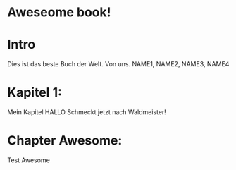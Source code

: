 Aweseome book!
===

# Intro
Dies ist das beste Buch der Welt.
Von uns.
NAME1, NAME2, NAME3, NAME4

# Kapitel 1: 
Mein Kapitel HALLO
Schmeckt jetzt nach Waldmeister!

# Chapter Awesome:
Test Awesome